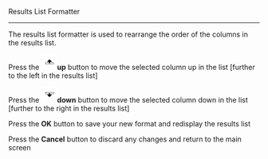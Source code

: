 Results List Formatter

* * *

The results list formatter is used to rearrange the order of the columns in
the results list.

Press the ![abuprow.png](images\\abuprow.png)**up** button to move the
selected column up in the list [further to the left in the results list]

Press the ![abdnrow.png](images\\abdnrow.png)**down** button to move the
selected column down in the list [further to the right in the results list]

Press the **OK** button to save your new format and redisplay the results list

Press the **Cancel** button to discard any changes and return to the main
screen

